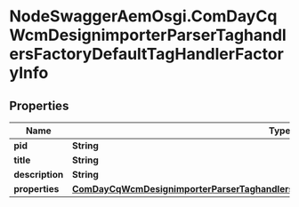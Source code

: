 # NodeSwaggerAemOsgi.ComDayCqWcmDesignimporterParserTaghandlersFactoryDefaultTagHandlerFactoryInfo

## Properties

Name | Type | Description | Notes
------------ | ------------- | ------------- | -------------
**pid** | **String** |  | [optional] 
**title** | **String** |  | [optional] 
**description** | **String** |  | [optional] 
**properties** | [**ComDayCqWcmDesignimporterParserTaghandlersFactoryDefaultTagHandlerFactoryProperties**](ComDayCqWcmDesignimporterParserTaghandlersFactoryDefaultTagHandlerFactoryProperties.md) |  | [optional] 


